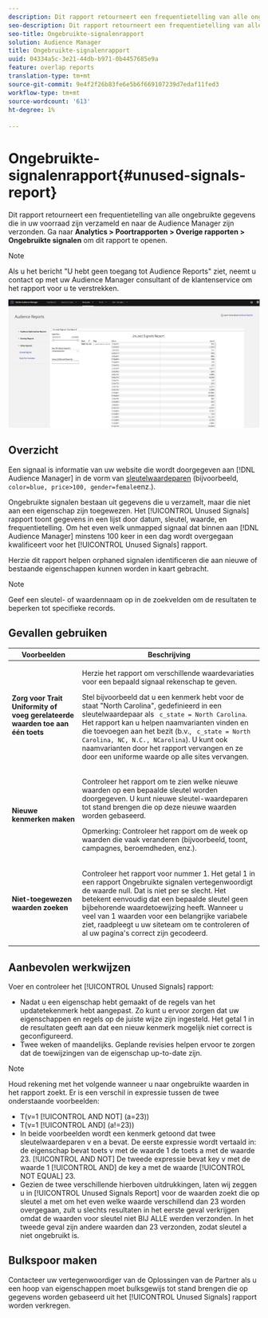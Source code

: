 ```yaml
---
description: Dit rapport retourneert een frequentietelling van alle ongebruikte gegevens die in uw voorraad zijn verzameld en naar de Audience Manager zijn verzonden.
seo-description: Dit rapport retourneert een frequentietelling van alle ongebruikte gegevens die in uw voorraad zijn verzameld en naar de Audience Manager zijn verzonden.
seo-title: Ongebruikte-signalenrapport
solution: Audience Manager
title: Ongebruikte-signalenrapport
uuid: 04334a5c-3e21-44db-b971-0b4457685e9a
feature: overlap reports
translation-type: tm+mt
source-git-commit: 9e4f2f26b83fe6e5b6f669107239d7edaf11fed3
workflow-type: tm+mt
source-wordcount: '613'
ht-degree: 1%

---
```



# Ongebruikte-signalenrapport{#unused-signals-report}

Dit rapport retourneert een frequentietelling van alle ongebruikte gegevens die in uw voorraad zijn verzameld en naar de Audience Manager zijn verzonden. Ga naar **Analytics > Poortrapporten > Overige rapporten > Ongebruikte signalen** om dit rapport te openen.

>[!NOTE]
>
>Als u het bericht &quot;U hebt geen toegang tot Audience Reports&quot; ziet, neemt u contact op met uw Audience Manager consultant of de klantenservice om het rapport voor u te verstrekken.

![Screenshot van het rapport Ongebruikte signalen](/help/using/reporting/dynamic-reports/assets/unused-signals.png)

## Overzicht

Een signaal is informatie van uw website die wordt doorgegeven aan [!DNL Audience Manager] in de vorm van [sleutelwaardeparen](../../reference/key-value-pairs-explained.md) (bijvoorbeeld, `color=blue, price>100, gender=female`enz.).

Ongebruikte signalen bestaan uit gegevens die u verzamelt, maar die niet aan een eigenschap zijn toegewezen. Het [!UICONTROL Unused Signals] rapport toont gegevens in een lijst door datum, sleutel, waarde, en frequentietelling. Om het even welk unmapped signaal dat binnen aan [!DNL Audience Manager] minstens 100 keer in een dag wordt overgegaan kwalificeert voor het [!UICONTROL Unused Signals] rapport.

Herzie dit rapport helpen orphaned signalen identificeren die aan nieuwe of bestaande eigenschappen kunnen worden in kaart gebracht.

>[!NOTE]
>
>Geef een sleutel- of waardennaam op in de zoekvelden om de resultaten te beperken tot specifieke records.

## Gevallen gebruiken

<table id="table_E5EE0EC078E14EF4B197243488517A2D"> 
 <thead> 
  <tr> 
   <th colname="col1" class="entry"> Voorbeelden </th> 
   <th colname="col2" class="entry"> Beschrijving </th> 
  </tr> 
 </thead>
 <tbody> 
  <tr> 
   <td colname="col1"> <p><b>Zorg voor Trait Uniformity of voeg gerelateerde waarden toe aan één toets</b> </p> </td> 
   <td colname="col2"> <p>Herzie het rapport om verschillende waardevariaties voor een bepaald signaal rekenschap te geven. </p> <p>Stel bijvoorbeeld dat u een kenmerk hebt voor de staat "North Carolina", gedefinieerd in een sleutelwaardepaar als <code> c_state = North Carolina</code>. Het rapport kan u helpen naamvarianten vinden en die toevoegen aan het bezit (b.v., <code> c_state = North Carolina, NC, N.C., NCarolina</code>). U kunt ook naamvarianten door het rapport vervangen en ze door een uniforme waarde op alle sites vervangen. </p> <p> </p> </td> 
  </tr> 
  <tr> 
   <td colname="col1"> <p><b>Nieuwe kenmerken maken</b> </p> </td> 
   <td colname="col2"> <p>Controleer het rapport om te zien welke nieuwe waarden op een bepaalde sleutel worden doorgegeven. U kunt nieuwe sleutel-waardeparen tot stand brengen die op deze nieuwe waarden worden gebaseerd. </p> <p> <p>Opmerking:  Controleer het rapport om de week op waarden die vaak veranderen (bijvoorbeeld, toont, campagnes, beroemdheden, enz.). </p> </p> </td> 
  </tr> 
  <tr> 
   <td colname="col1"> <p><b>Niet-toegewezen waarden zoeken</b> </p> </td> 
   <td colname="col2"> <p>Controleer het rapport voor nummer 1. Het getal 1 in een <span class="wintitle"> rapport Ongebruikte signalen</span> vertegenwoordigt de waarde null. Dat is niet per se slecht. Het betekent eenvoudig dat een bepaalde sleutel geen bijbehorende waardetoewijzing heeft. Wanneer u veel van 1 waarden voor een belangrijke variabele ziet, raadpleegt u uw siteteam om te controleren of al uw pagina's correct zijn gecodeerd. </p> </td> 
  </tr> 
 </tbody> 
</table>

## Aanbevolen werkwijzen

Voer en controleer het [!UICONTROL Unused Signals] rapport:

* Nadat u een eigenschap hebt gemaakt of de regels van het updatetekenmerk hebt aangepast. Zo kunt u ervoor zorgen dat uw eigenschappen en regels op de juiste wijze zijn ingesteld. Het getal 1 in de resultaten geeft aan dat een nieuw kenmerk mogelijk niet correct is geconfigureerd.
* Twee weken of maandelijks. Geplande revisies helpen ervoor te zorgen dat de toewijzingen van de eigenschap up-to-date zijn.

>[!NOTE]
>
>Houd rekening met het volgende wanneer u naar ongebruikte waarden in het rapport zoekt. Er is een verschil in expressie tussen de twee onderstaande voorbeelden:

* T(v=1 [!UICONTROL AND NOT] (a=23))
* T(v=1 [!UICONTROL AND] (a!=23))
* In beide voorbeelden wordt een kenmerk getoond dat twee sleutelwaardeparen v en a bevat. De eerste expressie wordt vertaald in: de eigenschap bevat toets v met de waarde 1 de toets a met de waarde 23. [!UICONTROL AND NOT] De tweede expressie bevat key v met de waarde 1 [!UICONTROL AND] de key a met de waarde [!UICONTROL NOT EQUAL] 23.
* Gezien de twee verschillende hierboven uitdrukkingen, laten wij zeggen u in [!UICONTROL Unused Signals Report] voor de waarden zoekt die op sleutel a met om het even welke waarde verschillend dan 23 worden overgegaan, zult u slechts resultaten in het eerste geval verkrijgen omdat de waarden voor sleutel niet BIJ ALLE werden verzonden. In het tweede geval zijn andere waarden dan 23 verzonden, zodat sleutel a niet ongebruikt is.

## Bulkspoor maken

Contacteer uw vertegenwoordiger van de Oplossingen van de Partner als u een hoop van eigenschappen moet bulksgewijs tot stand brengen die op gegevens worden gebaseerd uit het [!UICONTROL Unused Signals] rapport worden verkregen.
